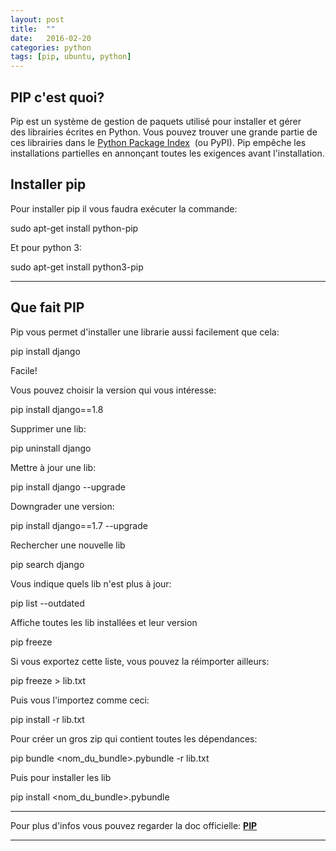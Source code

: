 ```yaml
---
layout: post
title:  ""
date:   2016-02-20
categories: python
tags: [pip, ubuntu, python]
---
```

PIP c'est quoi?
---------------

Pip est un système de gestion de paquets utilisé pour installer et gérer des librairies écrites en Python. Vous pouvez trouver une grande partie de ces librairies dans le [Python Package Index](https://pypi.python.org/pypi "Python pip")  (ou PyPI). Pip empêche les installations partielles en annonçant toutes les exigences avant l'installation.  

Installer pip
-------------

Pour installer pip il vous faudra exécuter la commande:

sudo apt\-get install python\-pip

Et pour python 3:

sudo apt\-get install python3\-pip



------------------------------------------------------------------------------------------------------------------------------------------------------

Que fait PIP
------------

Pip vous permet d'installer une librarie aussi facilement que cela:

pip install django

Facile!

Vous pouvez choisir la version qui vous intéresse:

pip install django\==1.8

Supprimer une lib:

pip uninstall django

Mettre à jour une lib:

pip install django --upgrade

Downgrader une version:

pip install django\==1.7 \--upgrade

Rechercher une nouvelle lib

pip search django

Vous indique quels lib n'est plus à jour:

pip list --outdated

Affiche toutes les lib installées et leur version

pip freeze

Si vous exportez cette liste, vous pouvez la réimporter ailleurs:

pip freeze \> lib.txt

Puis vous l'importez comme ceci:

pip install \-r lib.txt

Pour créer un gros zip qui contient toutes les dépendances:

pip bundle <nom\_du\_bundle\>.pybundle \-r lib.txt

Puis pour installer les lib

pip install <nom\_du\_bundle\>.pybundle

* * *

Pour plus d'infos vous pouvez regarder la doc officielle: **[PIP](http://pip.readthedocs.org/en/latest/index.html#)** 


----------------------------------------------------------------------------------------------------------------------------------------------------------------------------------------------------------------------------------------------------------------------------------------------------------------------------------------------------------------------------------------------------------------------------------------------------------------------------------------------------------------------------------------------------------------------------------------------------------------------------------------------------------------------------------------------------------------------------------------------------------------------------------------------------------------------------------------------------------------------------------------------------------------------------------------------------------------------------------------------------------